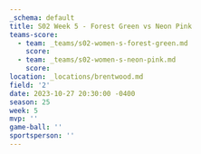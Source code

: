 ```yaml
---
_schema: default
title: S02 Week 5 - Forest Green vs Neon Pink
teams-score:
  - team: _teams/s02-women-s-forest-green.md
    score:
  - team: _teams/s02-women-s-neon-pink.md
    score:
location: _locations/brentwood.md
field: '2'
date: 2023-10-27 20:30:00 -0400
season: 25
week: 5
mvp: ''
game-ball: ''
sportsperson: ''
---
```

